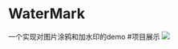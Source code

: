# WaterMark
一个实现对图片涂鸦和加水印的demo
#项目展示
![](https://raw.githubusercontent.com/lyshow/WaterMark/master/WaterMark/WaterMark/art/watermark.jpeg)
